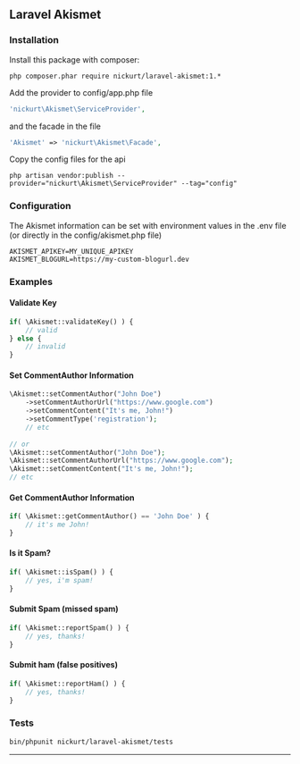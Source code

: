 ## Laravel Akismet

### Installation
Install this package with composer:
```
php composer.phar require nickurt/laravel-akismet:1.*
```

Add the provider to config/app.php file

```php
'nickurt\Akismet\ServiceProvider',
```

and the facade in the file

```php
'Akismet' => 'nickurt\Akismet\Facade',
```

Copy the config files for the api

```
php artisan vendor:publish --provider="nickurt\Akismet\ServiceProvider" --tag="config"
```
### Configuration
The Akismet information can be set with environment values in the .env file (or directly in the config/akismet.php file)
```
AKISMET_APIKEY=MY_UNIQUE_APIKEY
AKISMET_BLOGURL=https://my-custom-blogurl.dev
```
### Examples
#### Validate Key
```php
if( \Akismet::validateKey() ) {
    // valid
} else {
    // invalid
}
```
#### Set CommentAuthor Information
```php
\Akismet::setCommentAuthor("John Doe")
    ->setCommentAuthorUrl("https://www.google.com")
    ->setCommentContent("It's me, John!")
    ->setCommentType('registration');
    // etc
    
// or
\Akismet::setCommentAuthor("John Doe");
\Akismet::setCommentAuthorUrl("https://www.google.com");
\Akismet::setCommentContent("It's me, John!");
// etc
```
#### Get CommentAuthor Information
```php
if( \Akismet::getCommentAuthor() == 'John Doe' ) {
    // it's me John!
}
```
#### Is it Spam?
```php
if( \Akismet::isSpam() ) {
    // yes, i'm spam!
}
```
#### Submit Spam (missed spam)
```php
if( \Akismet::reportSpam() ) {
    // yes, thanks!
}
```
#### Submit ham (false positives)
```php
if( \Akismet::reportHam() ) {
    // yes, thanks!
}
```

### Tests
```sh
bin/phpunit nickurt/laravel-akismet/tests
```

- - - 